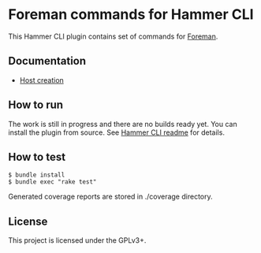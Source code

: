 Foreman commands for Hammer CLI
===============================

This Hammer CLI plugin contains set of commands for [Foreman](http://theforeman.org/).


Documentation
-------------

 - [Host creation](doc/host_create.md#host-creation)

How to run
----------

The work is still in progress and there are no builds ready yet. You can install the plugin from source.
See [Hammer CLI readme](https://github.com/theforeman/hammer-cli/blob/master/README.md#how-to-run) for details.


How to test
------------

    $ bundle install
    $ bundle exec "rake test"

Generated coverage reports are stored in ./coverage directory.

License
-------

This project is licensed under the GPLv3+.
